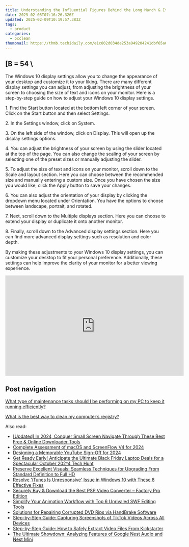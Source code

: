 ```yaml
---
title: Understanding the Influential Figures Behind the Long March & Its Lasting Consequences with YL Software
date: 2025-02-05T07:16:26.326Z
updated: 2025-02-09T10:19:57.383Z
tags:
  - product
categories:
  - pcclean
thumbnail: https://thmb.techidaily.com/e1c802d034de253a949204241dbf65a06fa99afd9e0063ab337a82a91478e440.jpg
---
```


## \[B = 54 \

The Windows 10 display settings allow you to change the appearance of your desktop and customize it to your liking. There are many different display settings you can adjust, from adjusting the brightness of your screen to choosing the size of text and icons on your monitor. Here is a step-by-step guide on how to adjust your Windows 10 display settings. 

1\. Find the Start button located at the bottom left corner of your screen. Click on the Start button and then select Settings.

2\. In the Settings window, click on System.

3\. On the left side of the window, click on Display. This will open up the display settings options. 

4\. You can adjust the brightness of your screen by using the slider located at the top of the page. You can also change the scaling of your screen by selecting one of the preset sizes or manually adjusting the slider.

5\. To adjust the size of text and icons on your monitor, scroll down to the Scale and layout section. Here you can choose between the recommended size and manually entering a custom size. Once you have chosen the size you would like, click the Apply button to save your changes.

6\. You can also adjust the orientation of your display by clicking the dropdown menu located under Orientation. You have the options to choose between landscape, portrait, and rotated.

7\. Next, scroll down to the Multiple displays section. Here you can choose to extend your display or duplicate it onto another monitor.

8\. Finally, scroll down to the Advanced display settings section. Here you can find more advanced display settings such as resolution and color depth. 

By making these adjustments to your Windows 10 display settings, you can customize your desktop to fit your personal preference. Additionally, these settings can help improve the clarity of your monitor for a better viewing experience.

<!-- affiliate ads begin -->
<iframe width="560" height="315" src="https://www.youtube.com/embed/TJCye_oCTTw?si=6bVyBphcSgSFdyuq" title="YouTube video player" frameborder="0" allow="accelerometer; autoplay; clipboard-write; encrypted-media; gyroscope; picture-in-picture; web-share" referrerpolicy="strict-origin-when-cross-origin" allowfullscreen></iframe>
<!-- affiliate ads end -->

## Post navigation

[What type of maintenance tasks should I be performing on my PC to keep it running efficiently?](https://tools.techidaily.com/pcclean/products/)

[What is the best way to clean my computer’s registry?](https://tools.techidaily.com/pcclean/products/)

<ins class="adsbygoogle"
     style="display:block"
     data-ad-format="autorelaxed"
     data-ad-client="ca-pub-7571918770474297"
     data-ad-slot="1223367746"></ins>

<ins class="adsbygoogle"
     style="display:block"
     data-ad-client="ca-pub-7571918770474297"
     data-ad-slot="8358498916"
     data-ad-format="auto"
     data-full-width-responsive="true"></ins>

<span class="atpl-alsoreadstyle">Also read:</span>
<div><ul>
<li><a href="https://youtube-tips.techidaily.com/ed-in-2024-conquer-small-screen-navigate-through-these-best-free-and-online-downloader-tools/"><u>[Updated] In 2024, Conquer Small Screen Navigate Through These Best Free & Online Downloader Tools</u></a></li>
<li><a href="https://remote-screen-capture.techidaily.com/complete-assessment-of-macos-and-screenflow-v4-for-2024/"><u>Complete Assessment of macOS and ScreenFlow V4 for 2024</u></a></li>
<li><a href="https://youtube-docs.techidaily.com/ning-a-memorable-youtube-sign-off-for-2024/"><u>Designing a Memorable YouTube Sign-Off for 2024</u></a></li>
<li><a href="https://hardware-help.techidaily.com/get-ready-early-anticipate-the-ultimate-black-friday-laptop-deals-for-a-spectacular-october-2024-tech-hunt/"><u>Get Ready Early! Anticipate the Ultimate Black Friday Laptop Deals for a Spectacular October 202^4 Tech Hunt</u></a></li>
<li><a href="https://discover-alternatives.techidaily.com/preserve-excellent-visuals-seamless-techniques-for-upgrading-from-standard-definition-to-full-hd/"><u>Preserve Excellent Visuals: Seamless Techniques for Upgrading From Standard Definition to Full HD</u></a></li>
<li><a href="https://discover-cheats.techidaily.com/resolve-itunes-is-unresponsive-issue-in-windows-10-with-these-8-effective-fixes/"><u>Resolve 'iTunes Is Unresponsive' Issue in Windows 10 with These 8 Effective Fixes</u></a></li>
<li><a href="https://discover-alternatives.techidaily.com/securely-buy-and-download-the-best-psp-video-converter-factory-pro-edition/"><u>Securely Buy & Download the Best PSP Video Converter – Factory Pro Edition</u></a></li>
<li><a href="https://discover-alternatives.techidaily.com/simplify-your-animation-workflow-with-top-6-unrivaled-swf-editing-tools/"><u>Simplify Your Animation Workflow with Top 6 Unrivaled SWF Editing Tools</u></a></li>
<li><a href="https://solve-help.techidaily.com/solutions-for-repairing-corrupted-dvd-rips-via-handbrake-software/"><u>Solutions for Repairing Corrupted DVD Rips via HandBrake Software</u></a></li>
<li><a href="https://discover-alternatives.techidaily.com/step-by-step-guide-capturing-screenshots-of-tiktok-videos-across-all-devices/"><u>Step-by-Step Guide: Capturing Screenshots of TikTok Videos Across All Devices</u></a></li>
<li><a href="https://discover-alternatives.techidaily.com/step-by-step-guide-how-to-safely-extract-video-files-from-kickstarter/"><u>Step-by-Step Guide: How to Safely Extract Video Files From Kickstarter</u></a></li>
<li><a href="https://buynow-info.techidaily.com/the-ultimate-showdown-analyzing-features-of-google-nest-audio-and-nest-mini/"><u>The Ultimate Showdown: Analyzing Features of Google Nest Audio and Nest Mini</u></a></li>
</ul></div>

